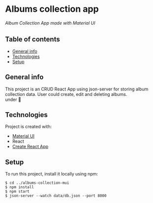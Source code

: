 # Albums collection app
###### Album Collection App made with Material UI

## Table of contents
* [General info](#general-info)
* [Technologies](#technologies)
* [Setup](#setup)

## General info
This project is an CRUD React App using json-server for storing album collection data. User could create, edit and deleting albums. 
<br> under :construction:
	
## Technologies
Project is created with:
* [Material UI](https://material-ui.com/)
* React
* [Create React App](https://create-react-app.dev/ "CRA Website")

## Setup
To run this project, install it locally using npm:

```
$ cd ../albums-collection-mui
$ npm install
$ npm start
$ json-server --watch data/db.json --port 8000
```
